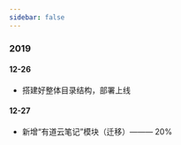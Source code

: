 ```yaml
---
sidebar: false
---
```


### 2019

#### 12-26

-   搭建好整体目录结构，部署上线

#### 12-27

-   新增“有道云笔记”模块（迁移）——— 20%
